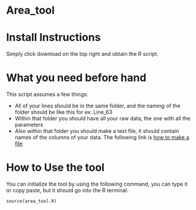 # Area_tool

# Install Instructions

Simply click download on the top right and obtain the R script.

# What you need before hand

This script assumes a few things:

- All of your lines should be in the same folder, and the naming of the folder should be like this for ex: Line_63
- Within that folder you should have all your raw data, the one with all the parameters
- Also within that folder you should make a text file, it should contain names of the columns of your data.
  The following link is [how to make a file](https://www.wikihow.com/Make-a-New-File-in-Windows)

# How to Use the tool

You can initialize the tool by using the following command, you can type it or copy paste, but it should go into the R terminal.

```
source(area_tool.R)
```
